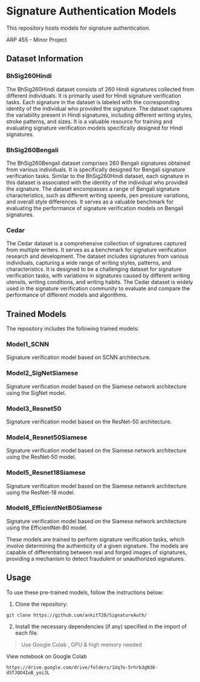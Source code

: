 # Signature Authentication Models

This repository hosts models for signature authentication.

ARP 455 - Minor Project

## Dataset Information

### BhSig260Hindi
The BhSig260Hindi dataset consists of 260 Hindi signatures collected from different individuals. It is primarily used for Hindi signature verification tasks. Each signature in the dataset is labeled with the corresponding identity of the individual who provided the signature. The dataset captures the variability present in Hindi signatures, including different writing styles, stroke patterns, and sizes. It is a valuable resource for training and evaluating signature verification models specifically designed for Hindi signatures.

### BhSig260Bengali
The BhSig260Bengali dataset comprises 260 Bengali signatures obtained from various individuals. It is specifically designed for Bengali signature verification tasks. Similar to the BhSig260Hindi dataset, each signature in this dataset is associated with the identity of the individual who provided the signature. The dataset encompasses a range of Bengali signature characteristics, such as different writing speeds, pen pressure variations, and overall style differences. It serves as a valuable benchmark for evaluating the performance of signature verification models on Bengali signatures.

### Cedar
The Cedar dataset is a comprehensive collection of signatures captured from multiple writers. It serves as a benchmark for signature verification research and development. The dataset includes signatures from various individuals, capturing a wide range of writing styles, patterns, and characteristics. It is designed to be a challenging dataset for signature verification tasks, with variations in signatures caused by different writing utensils, writing conditions, and writing habits. The Cedar dataset is widely used in the signature verification community to evaluate and compare the performance of different models and algorithms.

## Trained Models

The repository includes the following trained models:

### Model1_SCNN
Signature verification model based on SCNN architecture.

### Model2_SigNetSiamese
Signature verification model based on the Siamese network architecture using the SigNet model.

### Model3_Resnet50
Signature verification model based on the ResNet-50 architecture.

### Model4_Resnet50Siamese
Signature verification model based on the Siamese network architecture using the ResNet-50 model.

### Model5_Resnet18Siamese
Signature verification model based on the Siamese network architecture using the ResNet-18 model.

### Model6_EfficientNetB0Siamese
Signature verification model based on the Siamese network architecture using the EfficientNet-B0 model.

These models are trained to perform signature verification tasks, which involve determining the authenticity of a given signature. The models are capable of differentiating between real and forged images of signatures, providing a mechanism to detect fraudulent or unauthorized signatures.

## Usage

To use these pre-trained models, follow the instructions below:

1. Clone the repository:

```git clone https://github.com/ankitT20/SignatureAuth/```

2. Install the necessary dependencies (if any) specified in the import of each file.

> Use Google Colab , GPU & high memory needed  

View notebook on Google Colab
```
https://drive.google.com/drive/folders/1Uq7o-5rhrb3gN38-dSTJQO4IoB_yoiJL
```
<!-- 
c:; cd 'C:\Users\ANKIT\Documents\VScode\SignatureAuth'; git add .; git commit -a -m "additional commit"; git push -u origin main;
git init
git branch -M main
git remote add origin https://github.com/ankitT20/SignatureAuth.git
 -->
